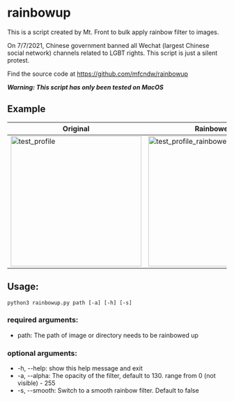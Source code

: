 # rainbowup
This is a script created by Mt. Front to bulk apply rainbow filter to images.

On 7/7/2021, Chinese government banned all Wechat (largest Chinese social network) channels related to LGBT rights. 
This script is just a silent protest.

Find the source code at https://github.com/mfcndw/rainbowup

***Warning: This script has only been tested on MacOS***

## Example
| Original      | Rainbowed | Smooth |
| ----------- | ----------- | ----------- |
| <img width="300" alt="test_profile" src="https://user-images.githubusercontent.com/5817602/124720941-84046d80-debd-11eb-9c74-d61eaffef99f.png">|<img width="300" alt="test_profile_rainbowed" src="https://user-images.githubusercontent.com/5817602/124720953-86ff5e00-debd-11eb-8ba0-ae2effaa281c.png">|<img width="300" alt="test_profile" src="https://user-images.githubusercontent.com/5817602/124829818-f9a82200-df2d-11eb-8eaa-5164aca65d1b.png">|



## Usage:
`python3 rainbowup.py path [-a] [-h] [-s]`

### required arguments:
 * path: The path of image or directory needs to be rainbowed up

### optional arguments:
 * -h, --help: show this help message and exit
 * -a, --alpha: The opacity of the filter, default to 130. range from 0 (not visible) - 255
 * -s, --smooth: Switch to a smooth rainbow filter. Default to false
